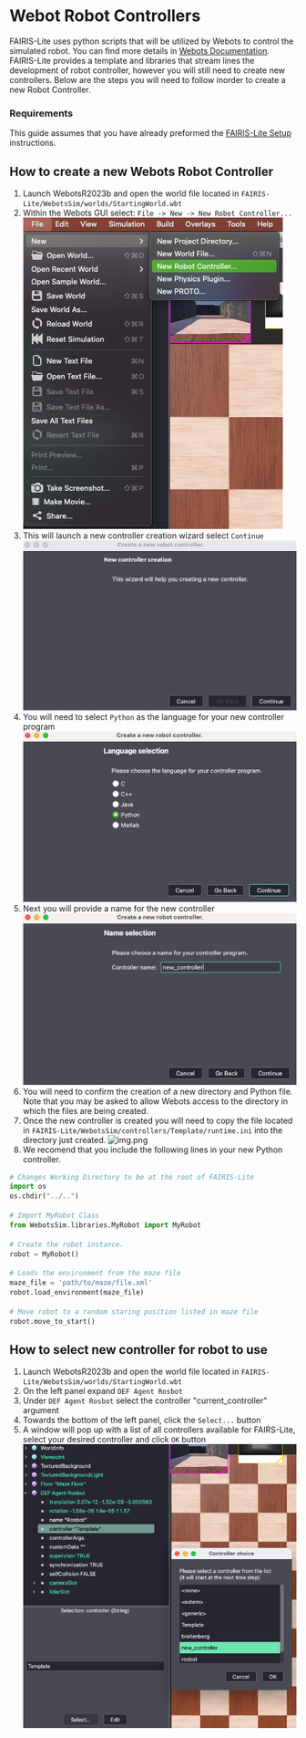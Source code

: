 # Webot Robot Controllers
FAIRIS-Lite uses python scripts that will be utilized by Webots to control the simulated robot. You can find more 
details in [Webots Documentation](https://cyberbotics.com/doc/guide/controller-programming?tab-language=python). 
FAIRIS-Lite provides a template and libraries that stream lines the development of robot controller, however you 
will still need to create new controllers. Below are the steps you will need to follow inorder to create a new Robot 
Controller.

### Requirements
This guide assumes that you have already preformed the [FAIRIS-Lite Setup](../../README.md) instructions.

## How to create a new Webots Robot Controller
1. Launch WebotsR2023b and open the world file located in ```FAIRIS-Lite/WebotsSim/worlds/StartingWorld.wbt```
2. Within the Webots GUI select: ```File -> New -> New Robot Controller...```
![img.png](../../docs/figs/newcontr1.png)
3. This will launch a new controller creation wizard select ```Continue```
![img.png](../../docs/figs/contrwiz.png)
4. You will need to select ```Python``` as the language for your new controller program
![img.png](../../docs/figs/wizlang.png)
5. Next you will provide a name for the new controller 
![img.png](../../docs/figs/contrname.png)
6. You will need to confirm the creation of a new directory and Python file. Note that you may be asked to allow 
   Webots access to the directory in which the files are being created.
7. Once the new controller is created you will need to copy the file located in 
   ```FAIRIS-Lite/WebotsSim/controllers/Template/runtime.ini``` into the directory just created.
![img.png](../../docs/figs/runtime.png)
8. We recomend that you include the following lines in your new Python controller.
```python
# Changes Working Directory to be at the root of FAIRIS-Lite
import os
os.chdir("../..")

# Import MyRobot Class
from WebotsSim.libraries.MyRobot import MyRobot

# Create the robot instance.
robot = MyRobot()

# Loads the environment from the maze file
maze_file = 'path/to/maze/file.xml'
robot.load_environment(maze_file)

# Move robot to a random staring position listed in maze file
robot.move_to_start()
```

## How to select new controller for robot to use
1. Launch WebotsR2023b and open the world file located in ```FAIRIS-Lite/WebotsSim/worlds/StartingWorld.wbt```
2. On the left panel expand ```DEF Agent Rosbot```
3. Under ```DEF Agent Rosbot``` select the controller "current_controller" argument
4. Towards the bottom of the left panel, click the ```Select...``` button
5. A window will pop up with a list of all controllers available for FAIRS-Lite, select your desired controller and 
   click ```OK``` button
![img.png](../../docs/figs/contrselection.png)

